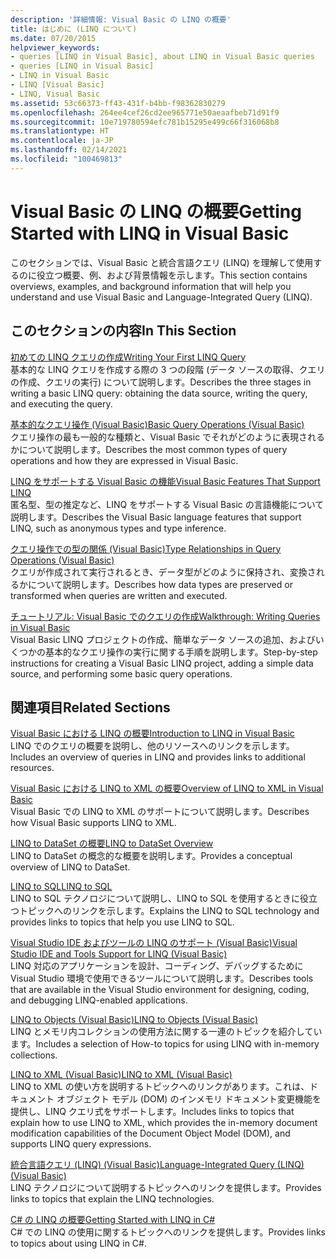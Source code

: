 ```yaml
---
description: '詳細情報: Visual Basic の LINQ の概要'
title: はじめに (LINQ について)
ms.date: 07/20/2015
helpviewer_keywords:
- queries [LINQ in Visual Basic], about LINQ in Visual Basic queries
- queries [LINQ in Visual Basic]
- LINQ in Visual Basic
- LINQ [Visual Basic]
- LINQ, Visual Basic
ms.assetid: 53c66373-ff43-431f-b4bb-f98362830279
ms.openlocfilehash: 264ee4cef26cd2ee965771e50aeaafbeb71d91f9
ms.sourcegitcommit: 10e719780594efc781b15295e499c66f316068b8
ms.translationtype: HT
ms.contentlocale: ja-JP
ms.lasthandoff: 02/14/2021
ms.locfileid: "100469813"
---
```

# <a name="getting-started-with-linq-in-visual-basic"></a><span data-ttu-id="e3d2d-103">Visual Basic の LINQ の概要</span><span class="sxs-lookup"><span data-stu-id="e3d2d-103">Getting Started with LINQ in Visual Basic</span></span>

<span data-ttu-id="e3d2d-104">このセクションでは、Visual Basic と統合言語クエリ (LINQ) を理解して使用するのに役立つ概要、例、および背景情報を示します。</span><span class="sxs-lookup"><span data-stu-id="e3d2d-104">This section contains overviews, examples, and background information that will help you understand and use Visual Basic and Language-Integrated Query (LINQ).</span></span>  
  
## <a name="in-this-section"></a><span data-ttu-id="e3d2d-105">このセクションの内容</span><span class="sxs-lookup"><span data-stu-id="e3d2d-105">In This Section</span></span>  

 [<span data-ttu-id="e3d2d-106">初めての LINQ クエリの作成</span><span class="sxs-lookup"><span data-stu-id="e3d2d-106">Writing Your First LINQ Query</span></span>](writing-your-first-linq-query.md)  
 <span data-ttu-id="e3d2d-107">基本的な LINQ クエリを作成する際の 3 つの段階 (データ ソースの取得、クエリの作成、クエリの実行) について説明します。</span><span class="sxs-lookup"><span data-stu-id="e3d2d-107">Describes the three stages in writing a basic LINQ query: obtaining the data source, writing the query, and executing the query.</span></span>  
  
 [<span data-ttu-id="e3d2d-108">基本的なクエリ操作 (Visual Basic)</span><span class="sxs-lookup"><span data-stu-id="e3d2d-108">Basic Query Operations (Visual Basic)</span></span>](basic-query-operations.md)  
 <span data-ttu-id="e3d2d-109">クエリ操作の最も一般的な種類と、Visual Basic でそれがどのように表現されるかについて説明します。</span><span class="sxs-lookup"><span data-stu-id="e3d2d-109">Describes the most common types of query operations and how they are expressed in Visual Basic.</span></span>  
  
 [<span data-ttu-id="e3d2d-110">LINQ をサポートする Visual Basic の機能</span><span class="sxs-lookup"><span data-stu-id="e3d2d-110">Visual Basic Features That Support LINQ</span></span>](features-that-support-linq.md)  
 <span data-ttu-id="e3d2d-111">匿名型、型の推定など、LINQ をサポートする Visual Basic の言語機能について説明します。</span><span class="sxs-lookup"><span data-stu-id="e3d2d-111">Describes the Visual Basic language features that support LINQ, such as anonymous types and type inference.</span></span>  
  
 [<span data-ttu-id="e3d2d-112">クエリ操作での型の関係 (Visual Basic)</span><span class="sxs-lookup"><span data-stu-id="e3d2d-112">Type Relationships in Query Operations (Visual Basic)</span></span>](type-relationships-in-query-operations.md)  
 <span data-ttu-id="e3d2d-113">クエリが作成されて実行されるとき、データ型がどのように保持され、変換されるかについて説明します。</span><span class="sxs-lookup"><span data-stu-id="e3d2d-113">Describes how data types are preserved or transformed when queries are written and executed.</span></span>  
  
 [<span data-ttu-id="e3d2d-114">チュートリアル: Visual Basic でのクエリの作成</span><span class="sxs-lookup"><span data-stu-id="e3d2d-114">Walkthrough: Writing Queries in Visual Basic</span></span>](walkthrough-writing-queries.md)  
 <span data-ttu-id="e3d2d-115">Visual Basic LINQ プロジェクトの作成、簡単なデータ ソースの追加、およびいくつかの基本的なクエリ操作の実行に関する手順を説明します。</span><span class="sxs-lookup"><span data-stu-id="e3d2d-115">Step-by-step instructions for creating a Visual Basic LINQ project, adding a simple data source, and performing some basic query operations.</span></span>  
  
## <a name="related-sections"></a><span data-ttu-id="e3d2d-116">関連項目</span><span class="sxs-lookup"><span data-stu-id="e3d2d-116">Related Sections</span></span>  

 [<span data-ttu-id="e3d2d-117">Visual Basic における LINQ の概要</span><span class="sxs-lookup"><span data-stu-id="e3d2d-117">Introduction to LINQ in Visual Basic</span></span>](../../language-features/linq/introduction-to-linq.md)  
 <span data-ttu-id="e3d2d-118">LINQ でのクエリの概要を説明し、他のリソースへのリンクを示します。</span><span class="sxs-lookup"><span data-stu-id="e3d2d-118">Includes an overview of queries in LINQ and provides links to additional resources.</span></span>  
  
 [<span data-ttu-id="e3d2d-119">Visual Basic における LINQ to XML の概要</span><span class="sxs-lookup"><span data-stu-id="e3d2d-119">Overview of LINQ to XML in Visual Basic</span></span>](../../language-features/xml/overview-of-linq-to-xml.md)  
 <span data-ttu-id="e3d2d-120">Visual Basic での LINQ to XML のサポートについて説明します。</span><span class="sxs-lookup"><span data-stu-id="e3d2d-120">Describes how Visual Basic supports LINQ to XML.</span></span>  
  
 [<span data-ttu-id="e3d2d-121">LINQ to DataSet の概要</span><span class="sxs-lookup"><span data-stu-id="e3d2d-121">LINQ to DataSet Overview</span></span>](../../../../framework/data/adonet/linq-to-dataset-overview.md)  
 <span data-ttu-id="e3d2d-122">LINQ to DataSet の概念的な概要を説明します。</span><span class="sxs-lookup"><span data-stu-id="e3d2d-122">Provides a conceptual overview of LINQ to DataSet.</span></span>  
  
 [<span data-ttu-id="e3d2d-123">LINQ to SQL</span><span class="sxs-lookup"><span data-stu-id="e3d2d-123">LINQ to SQL</span></span>](../../../../framework/data/adonet/sql/linq/index.md)  
 <span data-ttu-id="e3d2d-124">LINQ to SQL テクノロジについて説明し、LINQ to SQL を使用するときに役立つトピックへのリンクを示します。</span><span class="sxs-lookup"><span data-stu-id="e3d2d-124">Explains the LINQ to SQL technology and provides links to topics that help you use LINQ to SQL.</span></span>  
  
 [<span data-ttu-id="e3d2d-125">Visual Studio IDE およびツールの LINQ のサポート (Visual Basic)</span><span class="sxs-lookup"><span data-stu-id="e3d2d-125">Visual Studio IDE and Tools Support for LINQ (Visual Basic)</span></span>](visual-studio-ide-and-tools-support-for-linq.md)  
 <span data-ttu-id="e3d2d-126">LINQ 対応のアプリケーションを設計、コーディング、デバッグするために Visual Studio 環境で使用できるツールについて説明します。</span><span class="sxs-lookup"><span data-stu-id="e3d2d-126">Describes tools that are available in the Visual Studio environment for designing, coding, and debugging LINQ-enabled applications.</span></span>  
  
 [<span data-ttu-id="e3d2d-127">LINQ to Objects (Visual Basic)</span><span class="sxs-lookup"><span data-stu-id="e3d2d-127">LINQ to Objects (Visual Basic)</span></span>](linq-to-objects.md)  
 <span data-ttu-id="e3d2d-128">LINQ とメモリ内コレクションの使用方法に関する一連のトピックを紹介しています。</span><span class="sxs-lookup"><span data-stu-id="e3d2d-128">Includes a selection of How-to topics for using LINQ with in-memory collections.</span></span>  
  
 [<span data-ttu-id="e3d2d-129">LINQ to XML (Visual Basic)</span><span class="sxs-lookup"><span data-stu-id="e3d2d-129">LINQ to XML (Visual Basic)</span></span>](../../../../standard/linq/linq-xml-overview.md)  
 <span data-ttu-id="e3d2d-130">LINQ to XML の使い方を説明するトピックへのリンクがあります。これは、ドキュメント オブジェクト モデル (DOM) のインメモリ ドキュメント変更機能を提供し、LINQ クエリ式をサポートします。</span><span class="sxs-lookup"><span data-stu-id="e3d2d-130">Includes links to topics that explain how to use LINQ to XML, which provides the in-memory document modification capabilities of the Document Object Model (DOM), and supports LINQ query expressions.</span></span>  
  
 [<span data-ttu-id="e3d2d-131">統合言語クエリ (LINQ) (Visual Basic)</span><span class="sxs-lookup"><span data-stu-id="e3d2d-131">Language-Integrated Query (LINQ) (Visual Basic)</span></span>](index.md)  
 <span data-ttu-id="e3d2d-132">LINQ テクノロジについて説明するトピックへのリンクを提供します。</span><span class="sxs-lookup"><span data-stu-id="e3d2d-132">Provides links to topics that explain the LINQ technologies.</span></span>  
  
 [<span data-ttu-id="e3d2d-133">C# の LINQ の概要</span><span class="sxs-lookup"><span data-stu-id="e3d2d-133">Getting Started with LINQ in C#</span></span>](../../../../csharp/programming-guide/concepts/linq/index.md)  
 <span data-ttu-id="e3d2d-134">C# での LINQ の使用に関するトピックへのリンクを提供します。</span><span class="sxs-lookup"><span data-stu-id="e3d2d-134">Provides links to topics about using LINQ in C#.</span></span>
